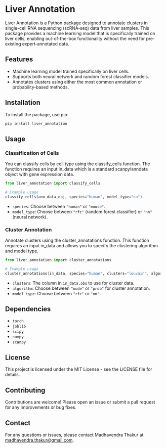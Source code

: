 # Liver Annotation

Liver Annotation is a Python package designed to annotate clusters in single-cell RNA sequencing (scRNA-seq) data from liver samples. This package provides a machine learning model that is specifically trained on liver cells, enabling out-of-the-box functionality without the need for pre-existing expert-annotated data.

## Features

- Machine learning model trained specifically on liver cells.
- Supports both neural network and random forest classifier models.
- Annotates clusters using either the most common annotation or probability-based methods.

## Installation

To install the package, use pip:

```bash
pip install liver_annotation
```

## Usage

### Classification of Cells

You can classify cells by cell type using the classify_cells function. The function requires an input in_data which is a standard scanpy/anndata object with gene expression data.

```python
from liver_annotation import classify_cells

# Example usage
classify_cells(ann_data_obj, species="human", model_type="nn")
```

- `species`: Choose between `"human"` or `"mouse"`.
- `model_type`: Choose between `"rfc"` (random forest classifier) or `"nn"` (neural network).

### Cluster Annotation

Annotate clusters using the cluster_annotations function. This function requires an input in_data and allows you to specify the clustering algorithm and model type.

```python
from liver_annotation import cluster_annotations

# Example usage
cluster_annotations(in_data, species="human", clusters="louvain", algorithm="mode", model_type="nn")
```

- `clusters`: The column in `in_data.obs` to use for cluster data.
- `algorithm`: Choose between `"mode"` or `"prob"` for cluster annotation.
- `model_type`: Choose between `"rfc"` or `"nn"`.

## Dependencies

- `torch`
- `joblib`
- `scipy`
- `numpy`
- `scanpy`

## License

This project is licensed under the MIT License - see the LICENSE file for details.

## Contributing

Contributions are welcome! Please open an issue or submit a pull request for any improvements or bug fixes.

## Contact

For any questions or issues, please contact Madhavendra Thakur at madhavendra.thakur@gmail.com.